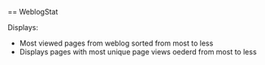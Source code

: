 == WeblogStat

Displays:
* Most viewed pages from weblog sorted from most to less
* Displays pages with most unique page views oederd from most to less
